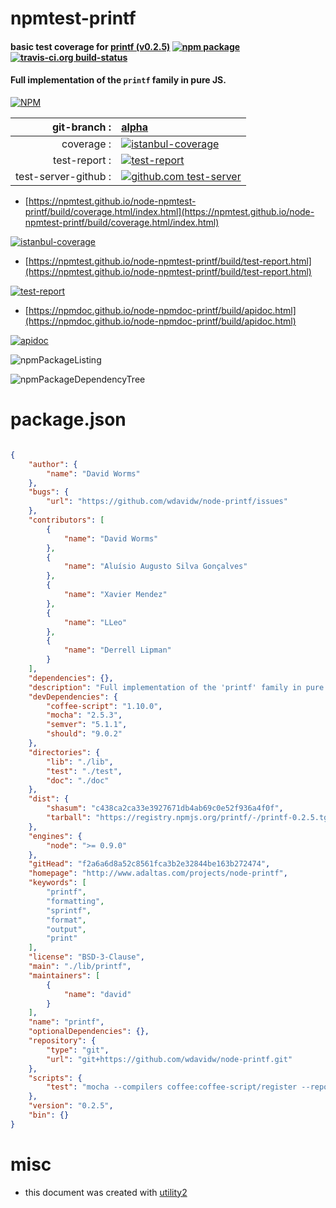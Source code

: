 # npmtest-printf

#### basic test coverage for  [printf (v0.2.5)](http://www.adaltas.com/projects/node-printf)  [![npm package](https://img.shields.io/npm/v/npmtest-printf.svg?style=flat-square)](https://www.npmjs.org/package/npmtest-printf) [![travis-ci.org build-status](https://api.travis-ci.org/npmtest/node-npmtest-printf.svg)](https://travis-ci.org/npmtest/node-npmtest-printf)

#### Full implementation of the `printf` family in pure JS.

[![NPM](https://nodei.co/npm/printf.png?downloads=true&downloadRank=true&stars=true)](https://www.npmjs.com/package/printf)

| git-branch : | [alpha](https://github.com/npmtest/node-npmtest-printf/tree/alpha)|
|--:|:--|
| coverage : | [![istanbul-coverage](https://npmtest.github.io/node-npmtest-printf/build/coverage.badge.svg)](https://npmtest.github.io/node-npmtest-printf/build/coverage.html/index.html)|
| test-report : | [![test-report](https://npmtest.github.io/node-npmtest-printf/build/test-report.badge.svg)](https://npmtest.github.io/node-npmtest-printf/build/test-report.html)|
| test-server-github : | [![github.com test-server](https://npmtest.github.io/node-npmtest-printf/GitHub-Mark-32px.png)](https://npmtest.github.io/node-npmtest-printf/build/app/index.html) | | build-artifacts : | [![build-artifacts](https://npmtest.github.io/node-npmtest-printf/glyphicons_144_folder_open.png)](https://github.com/npmtest/node-npmtest-printf/tree/gh-pages/build)|

- [https://npmtest.github.io/node-npmtest-printf/build/coverage.html/index.html](https://npmtest.github.io/node-npmtest-printf/build/coverage.html/index.html)

[![istanbul-coverage](https://npmtest.github.io/node-npmtest-printf/build/screenCapture.buildCi.browser.%252Ftmp%252Fbuild%252Fcoverage.lib.html.png)](https://npmtest.github.io/node-npmtest-printf/build/coverage.html/index.html)

- [https://npmtest.github.io/node-npmtest-printf/build/test-report.html](https://npmtest.github.io/node-npmtest-printf/build/test-report.html)

[![test-report](https://npmtest.github.io/node-npmtest-printf/build/screenCapture.buildCi.browser.%252Ftmp%252Fbuild%252Ftest-report.html.png)](https://npmtest.github.io/node-npmtest-printf/build/test-report.html)

- [https://npmdoc.github.io/node-npmdoc-printf/build/apidoc.html](https://npmdoc.github.io/node-npmdoc-printf/build/apidoc.html)

[![apidoc](https://npmdoc.github.io/node-npmdoc-printf/build/screenCapture.buildCi.browser.%252Ftmp%252Fbuild%252Fapidoc.html.png)](https://npmdoc.github.io/node-npmdoc-printf/build/apidoc.html)

![npmPackageListing](https://npmtest.github.io/node-npmtest-printf/build/screenCapture.npmPackageListing.svg)

![npmPackageDependencyTree](https://npmtest.github.io/node-npmtest-printf/build/screenCapture.npmPackageDependencyTree.svg)



# package.json

```json

{
    "author": {
        "name": "David Worms"
    },
    "bugs": {
        "url": "https://github.com/wdavidw/node-printf/issues"
    },
    "contributors": [
        {
            "name": "David Worms"
        },
        {
            "name": "Aluísio Augusto Silva Gonçalves"
        },
        {
            "name": "Xavier Mendez"
        },
        {
            "name": "LLeo"
        },
        {
            "name": "Derrell Lipman"
        }
    ],
    "dependencies": {},
    "description": "Full implementation of the 'printf' family in pure JS.",
    "devDependencies": {
        "coffee-script": "1.10.0",
        "mocha": "2.5.3",
        "semver": "5.1.1",
        "should": "9.0.2"
    },
    "directories": {
        "lib": "./lib",
        "test": "./test",
        "doc": "./doc"
    },
    "dist": {
        "shasum": "c438ca2ca33e3927671db4ab69c0e52f936a4f0f",
        "tarball": "https://registry.npmjs.org/printf/-/printf-0.2.5.tgz"
    },
    "engines": {
        "node": ">= 0.9.0"
    },
    "gitHead": "f2a6a6d8a52c8561fca3b2e32844be163b272474",
    "homepage": "http://www.adaltas.com/projects/node-printf",
    "keywords": [
        "printf",
        "formatting",
        "sprintf",
        "format",
        "output",
        "print"
    ],
    "license": "BSD-3-Clause",
    "main": "./lib/printf",
    "maintainers": [
        {
            "name": "david"
        }
    ],
    "name": "printf",
    "optionalDependencies": {},
    "repository": {
        "type": "git",
        "url": "git+https://github.com/wdavidw/node-printf.git"
    },
    "scripts": {
        "test": "mocha --compilers coffee:coffee-script/register --reporter dot"
    },
    "version": "0.2.5",
    "bin": {}
}
```



# misc
- this document was created with [utility2](https://github.com/kaizhu256/node-utility2)
